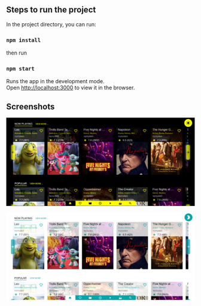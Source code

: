 ## Steps to run the project

In the project directory, you can run:

### `npm install`

then run
### `npm start`


Runs the app in the development mode.\
Open [http://localhost:3000](http://localhost:3000) to view it in the browser.


## Screenshots

![Dark mode](./screenshots/DarkMode.png)


![Light mode](./screenshots/LightMode.png)



